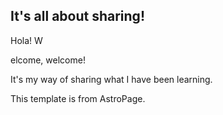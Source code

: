 ## It's all about sharing!

Hola! W

elcome, welcome!

It's my way of sharing what I have been learning.

This template is from AstroPage.

